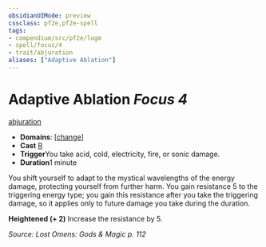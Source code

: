 ```yaml
---
obsidianUIMode: preview
cssclass: pf2e,pf2e-spell
tags:
- compendium/src/pf2e/logm
- spell/focus/4
- trait/abjuration
aliases: ["Adaptive Ablation"]
---
```

# Adaptive Ablation *Focus 4*   
[abjuration](/rules/traits/abjuration.md)  

- **Domains**: [[change](/compendium/setting/domains.md#Change)]
- **Cast** [R](/rules/core-rulebook/chapter-9-playing-the-game.md#Actions "Reaction") 
- **Trigger**You take acid, cold, electricity, fire, or sonic damage.
- **Duration**1 minute

You shift yourself to adapt to the mystical wavelengths of the energy damage, protecting yourself from further harm. You gain resistance 5 to the triggering energy type; you gain this resistance after you take the triggering damage, so it applies only to future damage you take during the duration.

**Heightened (+ 2)** Increase the resistance by 5.

*Source: Lost Omens: Gods & Magic p. 112*